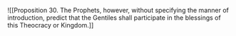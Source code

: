 ![[Proposition 30. The Prophets, however, without specifying the manner of introduction, predict that the Gentiles shall participate in the blessings of this Theocracy or Kingdom.]]